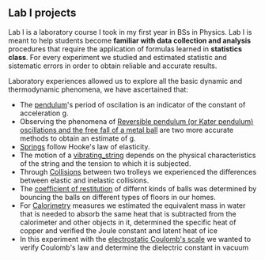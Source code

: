 ## Lab I projects
Lab I is a laboratory course I took in my first year in BSs in Physics. Lab I is meant to help students become **familiar with data collection and analysis** procedures that require the application of formulas learned in **statistics class**. For every experiment we studied and estimated statistic and sistematic errors in order to obtain reliable and accurate results.  

Laboratory experiences allowed us to explore all the basic dynamic and thermodynamic phenomena, we have ascertained that:
- The [pendulum](/Simple_pendulum)'s period of oscilation is an indicator of the constant of acceleration g.
- Observing the phenomena of [Reversible pendulum (or Kater pendulum) oscillations and the free fall of a metal ball](/Reversible_pendulum_and_free_fall) are two more accurate methods to obtain an estimate of g.
- [Springs](/Spring) follow Hooke's law of elasticity.
- The motion of a [vibrating_string](/Vibrating_string) depends on the physical characteristics of the string and the tension to which it is subjected.
- Through [Collisions](/Collisions) between two trolleys we experienced the differences between elastic and inelastic collisions.
- The [coefficient of restitution](/Coefficient_of_restitution) of differnt kinds of balls was determined by bouncing the balls on different types of floors in our homes.
- For [Calorimetry](/Calorimetry) measures we estimated the equivalent mass in water that is needed to absorb the same heat that is subtracted from the calorimeter and other objects in it, determined the specific heat of copper and verified the Joule constant and latent heat of ice
- In this experiment with the [electrostatic Coulomb's scale](/Electrostatic_Coulomb's_scale) we wanted to verify Coulomb's law and determine the dielectric constant in vacuum
